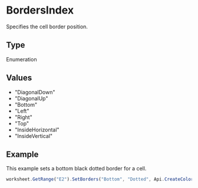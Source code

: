 # BordersIndex

Specifies the cell border position.

## Type

Enumeration

## Values

- "DiagonalDown"
- "DiagonalUp"
- "Bottom"
- "Left"
- "Right"
- "Top"
- "InsideHorizontal"
- "InsideVertical"


## Example

This example sets a bottom black dotted border for a cell.

```javascript editor-
worksheet.GetRange("E2").SetBorders("Bottom", "Dotted", Api.CreateColorFromRGB(0, 0, 0));
```
